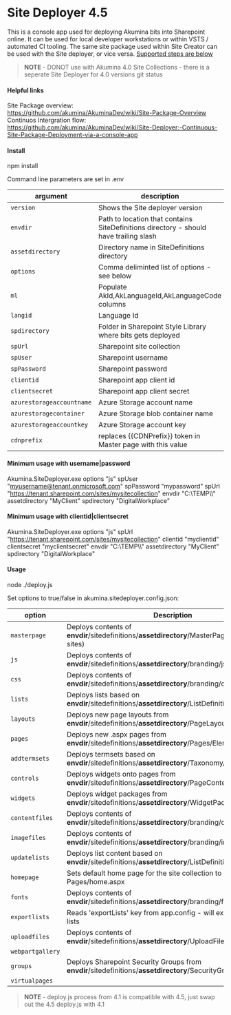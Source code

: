 # Site Deployer 4.5
This is a console app used for deploying Akumina bits into Sharepoint online. It can be used for local developer workstations or within VSTS / automated CI tooling. The same site package used within Site Creator can be used with the Site deployer, or vice versa. [Supported steps are below](#usage)
>**NOTE** - DONOT use with Akumina 4.0 Site Collections - there is a seperate Site Deployer for 4.0 versions
git status
#### Helpful links
Site Package overview:  
https://github.com/akumina/AkuminaDev/wiki/Site-Package-Overview 
Continuos Intergration flow:  
https://github.com/akumina/AkuminaDev/wiki/Site-Deployer:-Continuous-Site-Package-Deployment-via-a-console-app

#### Install  

npm install  

Command line parameters are set in .env

| argument | description | example
| ------- | ----------- | ------- |
| `version` | Shows the Site deployer version | |
| `envdir` | Path to location that contains SiteDefinitions directory - should have trailing slash | C:\TEMP\\ |
| `assetdirectory` | Directory name in SiteDefinitions directory | MyClient (Looks in **envdir**\SiteDefinitions\MyClient) |
| `options` | Comma deliminted list of options - see below | js,widgets |
| `ml` | Populate AkId,AkLanguageId,AkLanguageCode columns | true or false |
| `langid` | Language Id | 1033 |
| `spdirectory` | Folder in Sharepoint Style Library where bits gets deployed | DigitalWorkplace |
| `spUrl` | Sharepoint site collection | https://tenant.sharepoint.com/sites/mysitecollection |
| `spUser` | Sharepoint username | myusername@tenant.onmicrosoft.com |
| `spPassword` | Sharepoint password | 12345 |
| `clientid` | Sharepoint app client id | guid |
| `clientsecret` | Sharepoint app client secret |  | 
| `azurestorageaccountname ` | Azure Storage account name  |  | 
| `azurestoragecontainer` | Azure Storage blob container name  |  | 
| `azurestorageaccountkey` | Azure Storage account key  |  | 
| `cdnprefix ` | replaces {{CDNPrefix}} token in Master page with this value  |  | 

#### Minimum usage with username|password

Akumina.SiteDeployer.exe options "js" spUser "myusername@tenant.onmicrosoft.com" spPassword "mypassword" spUrl "https://tenant.sharepoint.com/sites/mysitecollection" envdir "C:\TEMP\\\\" assetdirectory "MyClient" spdirectory "DigitalWorkplace"

#### Minimum usage with clientid|clientsecret
Akumina.SiteDeployer.exe options "js" spUrl "https://tenant.sharepoint.com/sites/mysitecollection" clientid "myclientid" clientsecret "myclientsecret" envdir "C:\TEMP\\\\" assetdirectory "MyClient" spdirectory "DigitalWorkplace"

#### <a id="usage"></a>Usage
node ./deploy.js 

Set options to true/false in akumina.sitedeployer.config.json:

| option | Description |
| ------- | ----------- |
| `masterpage` | Deploys contents of **envdir**/sitedefinitions/**assetdirectory**/MasterPages (classic sites) |
| `js` | Deploys contents of **envdir**/sitedefinitions/**assetdirectory**/branding/js |
| `css` | Deploys contents of **envdir**/sitedefinitions/**assetdirectory**/branding/css |
| `lists` | Deploys lists based on **envdir**/sitedefinitions/**assetdirectory**/ListDefinitions/Lists.xml |
| `layouts` | Deploys new page layouts from **envdir**/sitedefinitions/**assetdirectory**/PageLayouts/Elements.xml |
| `pages` | Deploys new .aspx pages from **envdir**/sitedefinitions/**assetdirectory**/Pages/Elements.xml |
| `addtermsets` | Deploys termsets based on **envdir**/sitedefinitions/**assetdirectory**/Taxonomy/terms.xml  |
| `controls` | Deploys widgets onto pages from **envdir**/sitedefinitions/**assetdirectory**/PageContent/pages.xml  |
| `widgets` | Deploys widget packages from **envdir**/sitedefinitions/**assetdirectory**/WidgetPackages/*.zip  |
| `contentfiles` | Deploys contents of **envdir**/sitedefinitions/**assetdirectory**/branding/content |
| `imagefiles` | Deploys contents of **envdir**/sitedefinitions/**assetdirectory**/branding/img|images  |
| `updatelists` |  Deploys list content based on **envdir**/sitedefinitions/**assetdirectory**/ListDefinitions/Update.xml |
| `homepage` | Sets default home page for the site collection to Pages/home.aspx |
| `fonts` | Deploys contents of **envdir**/sitedefinitions/**assetdirectory**/branding/fonts |
| `exportlists` | Reads 'exportLists' key from app.config - will export configured lists  |
| `uploadfiles` | Deploys contents of **envdir**/sitedefinitions/**assetdirectory**/UploadFiles |
| `webpartgallery` |  |
| `groups` | Deploys Sharepoint Security Groups from **envdir**/sitedefinitions/**assetdirectory**/SecurityGroups/groups.xml |
| `virtualpages` |  |

>**NOTE** - deploy.js process from 4.1 is compatible with 4.5, just swap out the 4.5 deploy.js with 4.1
